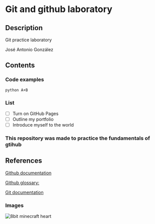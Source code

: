 # Git and github laboratory
## Description
Git practice laboratory

José Antonio González 

## Contents
### Code examples
```python A+B ```

### List
- [ ] Turn on GitHub Pages
- [ ] Outline my portfolio
- [ ] Introduce myself to the world

### This repository was made to practice the fundamentals of gtihub

## References 
[Github documentation]( https://docs.github.com/en)

[Github glossary:](https://docs.github.com/en/get-started/learning-about-github/github-glossary)

[Git documentation]( https://git-scm.com/doc)

### Images

![8bit minecraft heart](/pngegg.png )


